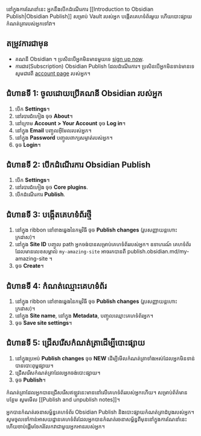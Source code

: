 នៅក្នុងការណែនាំនេះ អ្នកនឹងបើកដំណើរការ [[Introduction to Obsidian Publish|Obsidian Publish]] សម្រាប់ Vault របស់អ្នក បង្កើតគេហទំព័រមួយ ហើយបោះផ្សាយកំណត់ត្រារបស់អ្នកទៅវា។

## តម្រូវការជាមុន

- គណនី Obsidian ។ ប្រសិនបើអ្នកមិនមានមួយទេ​ [sign up now](https://obsidian.md/account#mode=signup).
- ការជាវ(Subscription) Obsidian Publish ដែលដំណើរការ។ ប្រសិនបើអ្នកមិនទាន់មានទេ សូមជាវពី​ [account page](https://obsidian.md/account)​ របស់អ្នក។

## ជំហានទី 1: ចូលដោយប្រើគណនី Obsidian របស់អ្នក

1. បើក **Settings**។
2. នៅរបារជំហៀង ចុច **About**។
3. នៅក្រោម **Account > Your Account** ចុច **Log in**។
4. នៅក្នុង **Email** បញ្ចូលអ៊ីមែលរបស់អ្នក។
5. នៅក្នុង **Password**​ បញ្ចូលពាក្យសម្ងាត់របស់អ្នក។
6. ចុច **Login**។

## ជំហានទី 2: បើកដំណើរការ Obsidian Publish

1. បើក **Settings**។
2. នៅរបារជំហៀង ចុច **Core plugins**.
3. បើកដំណើរការ **Publish**.

## ជំហានទី 3: បង្កើតគេហទំព័រថ្មី

1. នៅក្នុង ribbon នៅខាងឆ្វេងនៃកម្មវិធី ចុច **Publish changes** (រូបសញ្ញាយន្តហោះក្រដាស)។
2. នៅក្នុង **Site ID** បញ្ចូល path អ្នកចង់បានសម្រាប់គេហទំព័ររបស់អ្នក។ ឧទាហរណ៍ គេហទំព័រដែលមានលេខសម្គាល់ `my-amazing-site` អាចរកបានពី publish.obsidian.md/my-amazing-site ។
3. ចុច **Create**។

## ជំហានទី 4: កំណត់ឈ្មោះគេហទំព័រ

1. នៅក្នុង ribbon នៅខាងឆ្វេងនៃកម្មវិធី ចុច **Publish changes** (រូបសញ្ញាយន្តហោះក្រដាស)។
2. នៅក្នុង **Site name**, នៅក្នុង **Metadata**, បញ្ចូលឈ្មោះគេហទំព័រអ្នក។
3. ចុច **Save site settings**។

## ជំហានទី 5: ជ្រើសរើសកំណត់ត្រាដើម្បីបោះផ្សាយ

1. នៅក្នុងប្រអប់ **Publish changes** ចុច **NEW** ដើម្បីមើលកំណត់ត្រាទាំងអស់ដែលអ្នកមិនទាន់បានបោះពុម្ពផ្សាយ។
2. ជ្រើសរើសកំណត់ត្រាដែលអ្នកចង់បោះផ្សាយ។
3. ចុច **Publish**។

កំណត់ត្រាដែលអ្នកបានជ្រើសរើសឥឡូវនេះមាននៅលើគេហទំព័ររបស់អ្នកហើយ។ សម្រាប់ព័ត៌មានបន្ថែម សូមមើល [[Publish and unpublish notes]]។

អ្នក​បាន​កំណត់​រចនាសម្ព័ន្ធ​គេហទំព័រ Obsidian Publish និង​បោះផ្សាយ​កំណត់​ត្រា​ដំបូង​របស់​អ្នក។ សូមចូលទៅកាន់អាសយដ្ឋានគេហទំព័រដែលអ្នកបានកំណត់រចនាសម្ព័ន្ធពីមុននៅក្នុងការណែនាំនេះហើយចាប់ផ្តើមចែករំលែកវាជាមួយអ្នកអានរបស់អ្នក។
